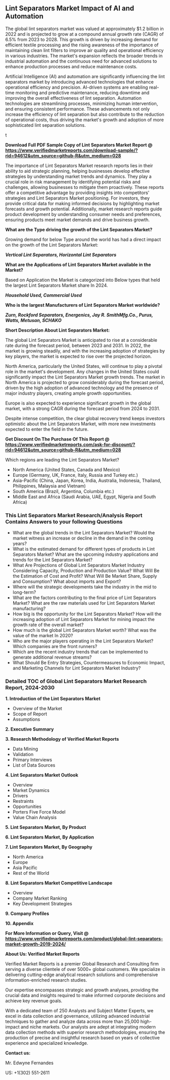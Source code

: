 <h2>Lint Separators Market Impact of AI and Automation</h2><p>The global lint separators market was valued at approximately $1.2 billion in 2022 and is projected to grow at a compound annual growth rate (CAGR) of 6.5% from 2023 to 2028. This growth is driven by increasing demand for efficient textile processing and the rising awareness of the importance of maintaining clean lint filters to improve air quality and operational efficiency in various industries. The market's expansion reflects the broader trends in industrial automation and the continuous need for advanced solutions to enhance production processes and reduce maintenance costs.</p><p>Artificial Intelligence (AI) and automation are significantly influencing the lint separators market by introducing advanced technologies that enhance operational efficiency and precision. AI-driven systems are enabling real-time monitoring and predictive maintenance, reducing downtime and improving the overall effectiveness of lint separation. Automation technologies are streamlining processes, minimizing human intervention, and ensuring consistent performance. These advancements not only increase the efficiency of lint separation but also contribute to the reduction of operational costs, thus driving the market's growth and adoption of more sophisticated lint separation solutions.</p>t</p><p id="" class=""><strong>Download Full PDF Sample Copy of Lint Separators Market Report @ <a href="https://www.verifiedmarketreports.com/download-sample/?rid=94612&utm_source=github-R&utm_medium=028" target="_blank">https://www.verifiedmarketreports.com/download-sample/?rid=94612&utm_source=github-R&utm_medium=028</a></strong></p><p>The importance of&nbsp;Lint Separators Market research reports lies in their ability to aid strategic planning, helping businesses develop effective strategies by understanding market trends and dynamics. They play a crucial role in risk management by identifying potential risks and challenges, allowing businesses to mitigate them proactively. These reports offer a competitive advantage by providing insights into competitors' strategies and Lint Separators Market positioning. For investors, they provide critical data for making informed decisions by highlighting market forecasts and growth potential. Additionally, market research reports guide product development by understanding consumer needs and preferences, ensuring products meet market demands and drive business growth.</p><p><strong>What are the&nbsp;Type driving the growth of the Lint Separators Market?</strong></p><p id="" class="">Growing demand for below Type around the world has had a direct impact on the growth of the Lint Separators Market:</p><em><strong>Vertical Lint Separators, Horizontal Lint Separators</strong></em></p><strong>What are the&nbsp;Applications&nbsp;of Lint Separators Market available in the Market?</strong></p><p id="" class="">Based on Application the Market is categorized into Below types that held the largest Lint Separators Market share In 2024.</p><em><strong>Household Used, Commercial Used</strong></em></p><strong>Who is the largest Manufacturers of Lint Separators Market worldwide?</strong></p><p><em><strong>Zurn, Rockford Separators, Energenics, Jay R. SmithMfg.Co., Purus, Watts, Metusan, SCHAKO</strong></em></p><p id="" class=""><strong>Short Description About Lint Separators Market:</strong></p><p>The global Lint Separators Market is anticipated to rise at a considerable rate during the forecast period, between 2023 and 2031. In 2022, the market is growing steadily, and with the increasing adoption of strategies by key players, the market is expected to rise over the projected horizon.</p><p>North America, particularly the United States, will continue to play a pivotal role in the market's development. Any changes in the United States could significantly impact the Lint Separators Market growth trends. The market in North America is projected to grow considerably during the forecast period, driven by the high adoption of advanced technology and the presence of major industry players, creating ample growth opportunities.</p><p>Europe is also expected to experience significant growth in the global market, with a strong CAGR during the forecast period from 2024 to 2031.</p><p>Despite intense competition, the clear global recovery trend keeps investors optimistic about the Lint Separators Market, with more new investments expected to enter the field in the future.</p><p id="" class=""><strong>Get Discount On The Purchase Of This Report @ <a href="https://www.verifiedmarketreports.com/ask-for-discount/?rid=94612&utm_source=github-R&utm_medium=028" target="_blank">https://www.verifiedmarketreports.com/ask-for-discount/?rid=94612&utm_source=github-R&utm_medium=028</a></strong></p>Which regions are leading the Lint Separators Market?</p><ul><li>North America (United States, Canada and Mexico)</li><li>Europe (Germany, UK, France, Italy, Russia and Turkey etc.)</li><li>Asia-Pacific (China, Japan, Korea, India, Australia, Indonesia, Thailand, Philippines, Malaysia and Vietnam)</li><li>South America (Brazil, Argentina, Columbia etc.)</li><li>Middle East and Africa (Saudi Arabia, UAE, Egypt, Nigeria and South Africa)</li></ul><h3 id="" class="">This Lint Separators Market Research/Analysis Report Contains Answers to your following Questions</h3><ul><li>What are the global trends in the Lint Separators Market? Would the market witness an increase or decline in the demand in the coming years?</li><li>What is the estimated demand for different types of products in Lint Separators Market? What are the upcoming industry applications and trends for the Lint Separators Market?</li><li>What Are Projections of Global Lint Separators Market Industry Considering Capacity, Production and Production Value? What Will Be the Estimation of Cost and Profit? What Will Be Market Share, Supply and Consumption? What about imports and Export?</li><li>Where will the strategic developments take the industry in the mid to long-term?</li><li>What are the factors contributing to the final price of Lint Separators Market? What are the raw materials used for Lint Separators Market manufacturing?</li><li>How big is the opportunity for the Lint Separators Market? How will the increasing adoption of Lint Separators Market for mining impact the growth rate of the overall market?</li><li>How much is the global Lint Separators Market worth? What was the value of the market In 2020?</li><li>Who are the major players operating in the Lint Separators Market? Which companies are the front runners?</li><li>Which are the recent industry trends that can be implemented to generate additional revenue streams?</li><li>What Should Be Entry Strategies, Countermeasures to Economic Impact, and Marketing Channels for Lint Separators Market Industry?</li></ul><h3 id="" class="">Detailed TOC of Global Lint Separators Market Research Report, 2024-2030</h3><p id="" class=""><strong>1. Introduction of the Lint Separators Market</strong></p><ul><li>Overview of the Market</li><li>Scope of Report</li><li>Assumptions</li></ul><p id="" class=""><strong>2. Executive Summary</strong></p><p id="" class=""><strong>3. Research Methodology of Verified Market Reports</strong></p><ul><li>Data Mining</li><li>Validation</li><li>Primary Interviews</li><li>List of Data Sources</li></ul><p id="" class=""><strong>4. Lint Separators Market Outlook</strong></p><ul><li>Overview</li><li>Market Dynamics</li><li>Drivers</li><li>Restraints</li><li>Opportunities</li><li>Porters Five Force Model</li><li>Value Chain Analysis</li></ul><p id="" class=""><strong>5. Lint Separators Market, By Product</strong></p><p id="" class=""><strong>6. Lint Separators Market, By Application</strong></p><p id="" class=""><strong>7. Lint Separators Market, By Geography</strong></p><ul><li>North America</li><li>Europe</li><li>Asia Pacific</li><li>Rest of the World</li></ul><p id="" class=""><strong>8. Lint Separators Market Competitive Landscape</strong></p><ul><li>Overview</li><li>Company Market Ranking</li><li>Key Development Strategies</li></ul><p id="" class=""><strong>9. Company Profiles</strong></p><p id="" class=""><strong>10. Appendix</strong></p><p id="" class=""><strong>For More Information or Query, Visit @ <a href="https://www.verifiedmarketreports.com/product/global-lint-separators-market-growth-2019-2024/" target="_blank">https://www.verifiedmarketreports.com/product/global-lint-separators-market-growth-2019-2024/</a></strong></p><p id="" class=""><strong>About Us: Verified Market Reports</strong></p><p id="" class="">Verified Market Reports is a premier Global Research and Consulting firm serving a diverse clientele of over 5000+ global customers. We specialize in delivering cutting-edge analytical research solutions and comprehensive information-enriched research studies.</p><p id="" class="">Our expertise encompasses strategic and growth analyses, providing the crucial data and insights required to make informed corporate decisions and achieve key revenue goals.</p><p id="" class="">With a dedicated team of 250 Analysts and Subject Matter Experts, we excel in data collection and governance, utilizing advanced industrial techniques to gather and analyze data across more than 25,000 high-impact and niche markets. Our analysts are adept at integrating modern data collection methods with superior research methodologies, ensuring the production of precise and insightful research based on years of collective experience and specialized knowledge.</p><p id="" class=""><strong>Contact us:</strong></p><p id="" class="">Mr. Edwyne Fernandes</p><p id="" class="">US: +1(302) 551-2611</p>